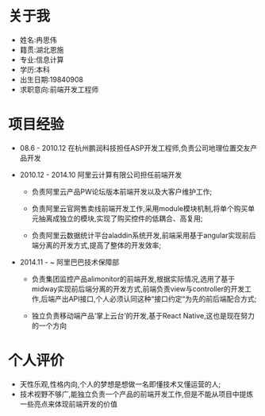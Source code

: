 # 关于我

- 姓名:冉思伟
- 籍贯:湖北恩施
- 专业:信息计算
- 学历:本科
- 出生日期:19840908
- 求职意向:前端开发工程师


# 项目经验
- 08.6 - 2010.12 在杭州鹏润科技担任ASP开发工程师,负责公司地理位置交友产品开发
- 2010.12 - 2014.10 阿里云计算有限公司担任前端开发
	* 负责阿里云产品PW论坛版本前端开发以及大客户维护工作;
	
	* 负责阿里云官网售卖线前端开发工作,采用module模块机制,将单个购买单元抽离成独立的模块,实现了购买控件的低耦合、高复用;
	
	* 负责阿里云数据统计平台aladdin系统开发,前端采用基于angular实现前后端分离的开发方式,提高了整体的开发效率;
	
- 2014.11 - ~ 阿里巴巴技术保障部
   *  负责集团监控产品alimonitor的前端开发,根据实际情况,选用了基于midway实现前后端分离的开发方式,前端负责view与controller的开发工作,后端产出API接口,个人必须认同这种“接口约定“为先的前后端配合方式;
   
   * 独立负责移动端产品‘掌上云台’的开发,基于React Native,这也是现在努力的一个方向
 
# 个人评价
- 天性乐观,性格内向,个人的梦想是想做一名即懂技术又懂运营的人;
- 技术视野不够广,能独立负责一个产品的前端开发工作,但是不能从项目中提炼一些亮点来体现前端开发的价值
